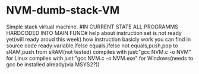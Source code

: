 # NVM-dumb-stack-VM
Simple stack virtual machine.
#IN CURRENT STATE ALL PROGRAMMS HARDCODED INTO MAIN FUNC#
help about instruction set is not ready yet(will ready aroud this week)
how instruction basicly work you can find in source code
ready:variable,ifelse equals,ifelse not equals,push,pop to sRAM,push from sRAM(not tested)
compiles with just:"gcc NVM.c -o NVM" for Linux
compiles with just:"gcc NVM.c -o NVM.exe" for Windows(needs to gcc be installed already(via MSYS2?))
